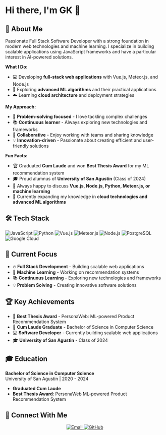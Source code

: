 # Hi there, I'm GK 👋

## 🚀 About Me

Passionate Full Stack Software Developer with a strong foundation in modern web technologies and machine learning. I specialize in building scalable applications using JavaScript frameworks and have a particular interest in AI-powered solutions.

**What I Do:**
- 💻 Developing **full-stack web applications** with Vue.js, Meteor.js, and Node.js
- 🧠 Exploring **advanced ML algorithms** and their practical applications
- ☁️ Learning **cloud architecture** and deployment strategies

**My Approach:**
- 🎯 **Problem-solving focused** - I love tackling complex challenges
- 📚 **Continuous learner** - Always exploring new technologies and frameworks
- 🤝 **Collaborative** - Enjoy working with teams and sharing knowledge
- 💡 **Innovation-driven** - Passionate about creating efficient and user-friendly solutions

**Fun Facts:**
- 🏆 Graduated **Cum Laude** and won **Best Thesis Award** for my ML recommendation system
- 🎓 Proud alumnus of **University of San Agustin** (Class of 2024)
- 💬 Always happy to discuss **Vue.js, Node.js, Python, Meteor.js, or machine learning**
- 🌱 Currently expanding my knowledge in **cloud technologies and advanced ML algorithms**

## 🛠️ Tech Stack

![JavaScript](https://img.shields.io/badge/JavaScript-F7DF1E?style=for-the-badge&logo=javascript&logoColor=black)
![Python](https://img.shields.io/badge/Python-3776AB?style=for-the-badge&logo=python&logoColor=white)
![Vue.js](https://img.shields.io/badge/Vue.js-35495E?style=for-the-badge&logo=vue.js&logoColor=4FC08D)
![Meteor.js](https://img.shields.io/badge/Meteor.js-DE4F4F?style=for-the-badge&logo=meteor&logoColor=white)
![Node.js](https://img.shields.io/badge/Node.js-43853D?style=for-the-badge&logo=node.js&logoColor=white)
![PostgreSQL](https://img.shields.io/badge/PostgreSQL-316192?style=for-the-badge&logo=postgresql&logoColor=white)
![Google Cloud](https://img.shields.io/badge/Google_Cloud-4285F4?style=for-the-badge&logo=google-cloud&logoColor=white)

## 🎯 Current Focus

- 🔥 **Full Stack Development** - Building scalable web applications
- 🚀 **Machine Learning** - Working on recommendation systems
- 📚 **Continuous Learning** - Exploring new technologies and frameworks
- 💡 **Problem Solving** - Creating innovative software solutions

## 🏆 Key Achievements

- 🥇 **Best Thesis Award** - PersonaWeb: ML-powered Product Recommendation System
- 🏅 **Cum Laude Graduate** - Bachelor of Science in Computer Science
- 💻 **Software Developer** - Currently building scalable web applications
- 🎓 **University of San Agustin** - Class of 2024

## 🎓 Education

**Bachelor of Science in Computer Science**  
University of San Agustin | 2020 - 2024  
- **Graduated Cum Laude**
- **Best Thesis Award**: PersonaWeb ML-powered Product Recommendation System

## 🤝 Connect With Me

<div align="center">
  <a href="mailto:gkapologista0800@gmail.com">
    <img src="https://img.shields.io/badge/Email-D14836?style=for-the-badge&logo=gmail&logoColor=white" alt="Email" />
  </a>
  <a href="https://github.com/gkapologista" target="_blank">
    <img src="https://img.shields.io/badge/GitHub-100000?style=for-the-badge&logo=github&logoColor=white" alt="GitHub" />
  </a>
</div>
